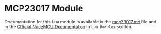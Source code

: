 # MCP23017 Module

Documentation for this Lua module is available in the [mcp23017.md](../../docs/lua-modules/mcp23017.md) file and in the [Official NodeMCU Documentation](https://nodemcu.readthedocs.io/) in `Lua Modules` section.
